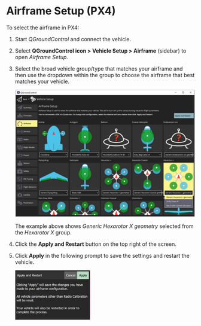 # Airframe Setup (PX4)

To select the airframe in PX4:

1. Start *QGroundControl* and connect the vehicle.
2. Select **QGroundControl icon > Vehicle Setup > Airframe** (sidebar) to open *Airframe Setup*.
3. Select the broad vehicle group/type that matches your airframe and then use the dropdown within the group to choose the airframe that best matches your vehicle.
    
    ![Airframe options](../../assets/setup/airframe_px4/airframe_px4.jpg)
    
    The example above shows *Generic Hexarotor X geometry* selected from the *Hexarotor X* group.

4. Click the **Apply and Restart** button on the top right of the screen.

5. Click **Apply** in the following prompt to save the settings and restart the vehicle.
    
    <img src="../../assets/setup/airframe_px4/airframe_px4_apply_prompt.jpg" width="200px" title="Apply airframe selection prompt" />